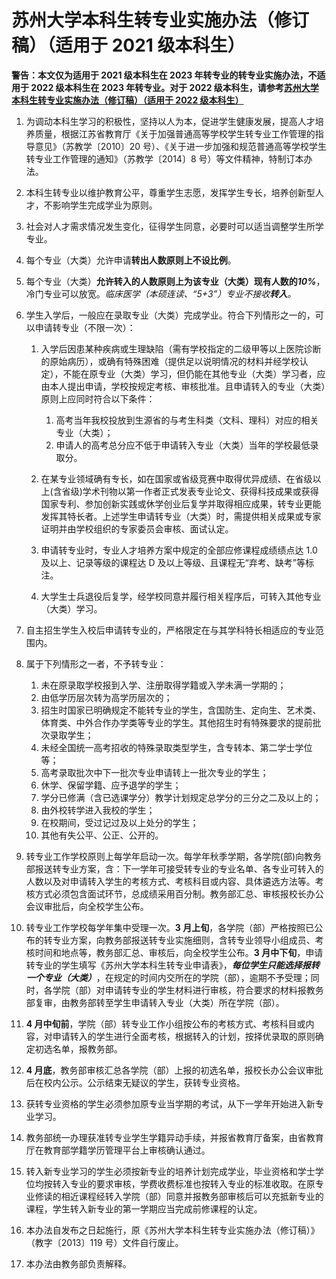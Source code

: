 # 苏州大学本科生转专业实施办法（修订稿）（适用于 2021 级本科生）

**警告：本文仅为适用于 2021 级本科生在 2023 年转专业的转专业实施办法，不适用于 2022 级本科生在 2023 年转专业。对于 2022 级本科生，请参考[苏州大学本科生转专业实施办法（修订稿）（适用于 2022 级本科生）](苏州大学本科生转专业实施办法（修订稿）（适用于2022级本科生）)**

1. 为调动本科生学习的积极性，坚持以人为本，促进学生健康发展，提高人才培养质量，根据江苏省教育厅《关于加强普通高等学校学生转专业工作管理的指导意见》（苏教学〔2010〕20 号）、《关于进一步加强和规范普通高等学校学生转专业工作管理的通知》（苏教学〔2014〕8 号）等文件精神，特制订本办法。

2. 本科生转专业以维护教育公平，尊重学生志愿，发挥学生专长，培养创新型人才，不影响学生完成学业为原则。

3. 社会对人才需求情况发生变化，征得学生同意，必要时可以适当调整学生所学专业。

4. 每个专业（大类）允许申请**转出人数原则上不设比例**。

5. 每个专业（大类）**允许转入的人数原则上为该专业（大类）现有人数的*10%***，冷门专业可以放宽。_临床医学（本硕连读、“5+3”）专业不接收**转入**。_

6. 学生入学后，一般应在录取专业（大类）完成学业。符合下列情形之一的，可以申请转专业（不限一次）：

   1. 入学后因患某种疾病或生理缺陷（需有学校指定的二级甲等以上医院诊断的原始病历），或确有特殊困难（提供足以说明情况的材料并经学校认定），不能在原专业（大类）学习，但仍能在其他专业（大类）学习者，应由本人提出申请，学校按规定考核、审核批准。且申请转入的专业（大类）原则上应同时符合以下条件：
      1. 高考当年我校投放到生源省的与考生科类（文科、理科）对应的相关专业（大类）；
      2. 申请人的高考总分应不低于申请转入专业（大类）当年的学校最低录取分。
   2. 在某专业领域确有专长，如在国家或省级竞赛中取得优异成绩、在省级以上(含省级)学术刊物以第一作者正式发表专业论文、获得科技成果或获得国家专利、参加创新实践或休学创业后复学并取得相应成果，转专业更能发挥其特长者。上述学生申请转专业（大类）时，需提供相关成果或专家证明并由学校组织的专家委员会审核、面试认定。

   3. 申请转专业时，专业人才培养方案中规定的全部应修课程成绩绩点达 1.0 及以上、记录等级的课程达 D 及以上等级、且课程无“弃考、缺考”等标注。

   4. 大学生士兵退役后复学，经学校同意并履行相关程序后，可转入其他专业（大类）学习。

7. 自主招生学生入校后申请转专业的，严格限定在与其学科特长相适应的专业范围内。

8. 属于下列情形之一者，不予转专业：
   1. 未在原录取学校报到入学、注册取得学籍或入学未满一学期的；
   2. 由低学历层次转为高学历层次的；
   3. 招生时国家已明确规定不能转专业的学生，含国防生、定向生、艺术类、体育类、中外合作办学类等专业的学生。其他招生时有特殊要求的提前批次录取学生；
   4. 未经全国统一高考招收的特殊录取类型学生，含专转本、第二学士学位等；
   5. 高考录取批次中下一批次专业申请转上一批次专业的学生；
   6. 休学、保留学籍、应予退学的学生；
   7. 学分已修满（含已选课学分）教学计划规定总学分的三分之二及以上的；
   8. 由外校转学进入我校的学生；
   9. 在校期间，受过记过及以上处分的学生；
   10. 其他有失公平、公正、公开的。
9. 转专业工作学校原则上每学年启动一次。每学年秋季学期，各学院(部)向教务部报送转专业方案，含：下一学年可接受转专业的专业名单、各专业可转入的人数以及对申请转入学生的考核方式、考核科目或内容、具体遴选方法等。考核方式必须包含面试环节，总成绩采用百分制。教务部汇总、审核报校长办公会议审批后，向全校学生公布。
10. 转专业工作学校每学年集中受理一次。**3 月上旬**，各学院（部）严格按照已公布的转专业方案，向教务部报送转专业实施细则，含转专业领导小组成员、考核时间和地点等，教务部汇总、审核后，向全校学生公布。**3 月中下旬**，申请转专业的学生填写《苏州大学本科生转专业申请表》，**_每位学生只能选择报转一个专业（大类）_**，在规定的时间内交所在的学院（部），逾期不予受理；同时，各学院（部）对申请转专业的学生材料进行审核，符合要求的材料报教务部复审，由教务部转至学生申请转入专业（大类）所在学院（部）。
11. **4 月中旬前**，学院（部）转专业工作小组按公布的考核方式、考核科目或内容，对申请转入的学生进行全面考核，根据转入的计划，按择优录取的原则确定初选名单，报教务部。
12. **4 月底**，教务部审核汇总各学院（部）上报的初选名单，报校长办公会议审批后在校内公示。公示结束无疑议的学生，获转专业资格。
13. 获转专业资格的学生必须参加原专业当学期的考试，从下一学年开始进入新专业学习。
14. 教务部统一办理获准转专业学生学籍异动手续，并报省教育厅备案，由省教育厅在教育部学籍学历管理平台上审核确认通过。
15. 转入新专业学习的学生必须按新专业的培养计划完成学业，毕业资格和学士学位均按转入专业的要求审核，学费收费标准也按转入专业的标准收取。在原专业修读的相近课程经转入学院（部）同意并报教务部审核后可以充抵新专业的课程，学生转入新专业的第一学期应当完成前修课程的认定。
16. 本办法自发布之日起施行，原《苏州大学本科生转专业实施办法（修订稿）》（教字〔2013〕119 号）文件自行废止。
17. 本办法由教务部负责解释。
